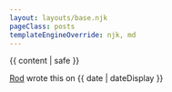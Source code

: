 ```yaml
---
layout: layouts/base.njk
pageClass: posts
templateEngineOverride: njk, md
---
```


<main>

{{ content | safe }}

<div class="footnote">
  <p class="date">
    <a href="/about">Rod</a> wrote this on <time datetime="{{ date }}">{{ date | dateDisplay }}</time>
  </p>
</div>
</main>
